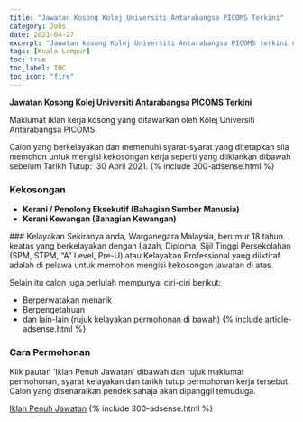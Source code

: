 ```yaml
---
title: "Jawatan Kosong Kolej Universiti Antarabangsa PICOMS Terkini" 
category: Jobs 
date: 2021-04-27 
excerpt: "Jawatan kosong Kolej Universiti Antarabangsa PICOMS terkini untuk kekosongan Kerani / Penolong Eksekutif (Bahagian Sumber Manusia) ,Kerani Kewangan (Bahagian Kewangan)" 
tags: [Kuala Lumpur] 
toc: true 
toc_label: TOC 
toc_icon: "fire" 
--- 
```


**Jawatan Kosong Kolej Universiti Antarabangsa PICOMS Terkini**

Maklumat iklan kerja kosong yang ditawarkan oleh Kolej Universiti Antarabangsa PICOMS. 

Calon yang berkelayakan dan memenuhi syarat-syarat yang ditetapkan sila memohon untuk mengisi kekosongan kerja seperti yang diiklankan dibawah sebelum Tarikh Tutup:  30 April 2021. 
{% include 300-adsense.html %} 
### Kekosongan 
<ul>
<li><strong>Kerani / Penolong Eksekutif (Bahagian Sumber Manusia)&#160;</strong></li>
<li><strong>Kerani Kewangan (Bahagian Kewangan)&#160;</strong></li>
</ul> 
### Kelayakan 
Sekiranya anda, Warganegara Malaysia, berumur 18 tahun keatas yang berkelayakan dengan Ijazah, Diploma, Sijil Tinggi Persekolahan (SPM, STPM, “A” Level, Pre-U) atau Kelayakan Professional yang diiktiraf adalah di pelawa untuk memohon mengisi kekosongan jawatan di atas.

Selain itu calon juga perlulah mempunyai ciri-ciri berikut:
- Berperwatakan menarik
- Berpengetahuan
- dan lain-lain (rujuk kelayakan permohonan di bawah) 
{% include article-adsense.html %} 
### Cara Permohonan 
Klik pautan 'Iklan Penuh Jawatan' dibawah dan rujuk maklumat permohonan, syarat kelayakan dan tarikh tutup permohonan kerja tersebut.
Calon yang disenaraikan pendek sahaja akan dipanggil temuduga.

<a href="http://infokerjaya.org/kolej-universiti-antarabangsa-picoms/" class="btn btn--info" target="_blank" rel="nofollow noopenner">Iklan Penuh Jawatan</a> 
{% include 300-adsense.html %} 
